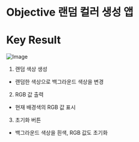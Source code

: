 # Objective 랜덤 컬러 생성 앱

# Key Result
![Image](https://github.com/user-attachments/assets/fa5e67e0-72b5-4924-b57f-9007c4a055f2)
1. 랜덤 색상 생성
- 랜덤한 색상으로 백그라운드 색상을 변경

2. RGB 값 출력
- 현재 배경색의 RGB 값 표시

3. 초기화 버튼
  - 백그라운드 색상을 흰색, RGB 값도 초기화


